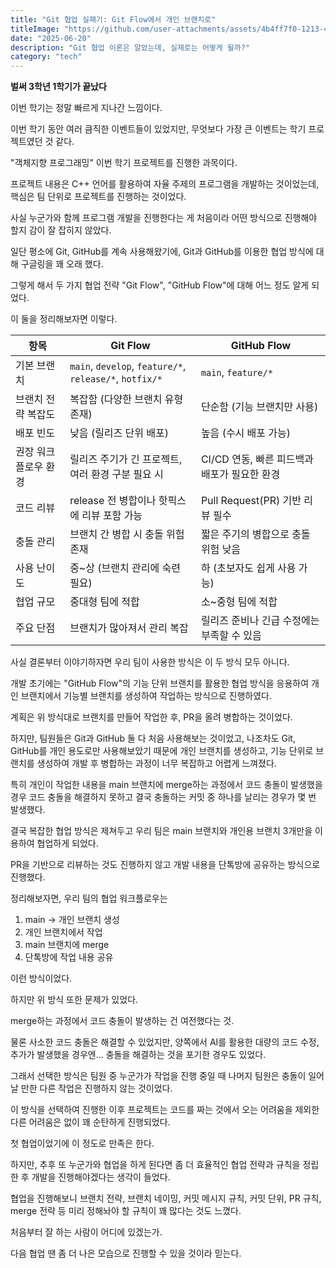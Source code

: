```yaml
---
title: "Git 협업 실패기: Git Flow에서 개인 브랜치로"
titleImage: "https://github.com/user-attachments/assets/4b4ff7f0-1213-4eaf-9640-10e30d383a29"
date: "2025-06-20"
description: "Git 협업 이론은 알았는데, 실제로는 어떻게 될까?"
category: "tech"
---
```


**벌써 3학년 1학기가 끝났다**

이번 학기는 정말 빠르게 지나간 느낌이다.

이번 학기 동안 여러 큼직한 이벤트들이 있었지만, 무엇보다 가장 큰 이벤트는 학기 프로젝트였던 것 같다.

"객체지향 프로그래밍" 이번 학기 프로젝트를 진행한 과목이다.

프로젝트 내용은 C++ 언어를 활용하여 자율 주제의 프로그램을 개발하는 것이었는데, 핵심은 팀 단위로 프로젝트를 진행하는 것이었다.

사실 누군가와 함께 프로그램 개발을 진행한다는 게 처음이라 어떤 방식으로 진행해야 할지 감이 잘 잡히지 않았다.

일단 평소에 Git, GitHub를 계속 사용해왔기에,
Git과 GitHub를 이용한 협업 방식에 대해 구글링을 꽤 오래 했다.

그렇게 해서 두 가지 협업 전략 "Git Flow", "GitHub Flow"에 대해 어느 정도 알게 되었다.

이 둘을 정리해보자면 이렇다.

| 항목                 | Git Flow                                                | GitHub Flow                                  |
| -------------------- | ------------------------------------------------------- | -------------------------------------------- |
| 기본 브랜치          | `main`, `develop`, `feature/*`, `release/*`, `hotfix/*` | `main`, `feature/*`                          |
| 브랜치 전략 복잡도   | 복잡함 (다양한 브랜치 유형 존재)                        | 단순함 (기능 브랜치만 사용)                  |
| 배포 빈도            | 낮음 (릴리즈 단위 배포)                                 | 높음 (수시 배포 가능)                        |
| 권장 워크플로우 환경 | 릴리즈 주기가 긴 프로젝트, 여러 환경 구분 필요 시       | CI/CD 연동, 빠른 피드백과 배포가 필요한 환경 |
| 코드 리뷰            | release 전 병합이나 핫픽스에 리뷰 포함 가능             | Pull Request(PR) 기반 리뷰 필수              |
| 충돌 관리            | 브랜치 간 병합 시 충돌 위험 존재                        | 짧은 주기의 병합으로 충돌 위험 낮음          |
| 사용 난이도          | 중~상 (브랜치 관리에 숙련 필요)                         | 하 (초보자도 쉽게 사용 가능)                 |
| 협업 규모            | 중대형 팀에 적합                                        | 소~중형 팀에 적합                            |
| 주요 단점            | 브랜치가 많아져서 관리 복잡                             | 릴리즈 준비나 긴급 수정에는 부족할 수 있음   |

사실 결론부터 이야기하자면 우리 팀이 사용한 방식은 이 두 방식 모두 아니다.

개발 초기에는 "GitHub Flow"의 기능 단위 브랜치를 활용한 협업 방식을 응용하여 개인 브랜치에서 기능별 브랜치를 생성하여 작업하는 방식으로 진행하였다.

계획은 위 방식대로 브랜치를 만들어 작업한 후, PR을 올려 병합하는 것이었다.

하지만, 팀원들은 Git과 GitHub 둘 다 처음 사용해보는 것이었고, 나조차도 Git, GitHub를 개인 용도로만 사용해보았기 때문에 개인 브랜치를 생성하고, 기능 단위로 브랜치를 생성하여 개발 후 병합하는 과정이 너무 복잡하고 어렵게 느껴졌다.

특히 개인이 작업한 내용을 main 브랜치에 merge하는 과정에서 코드 충돌이 발생했을 경우 코드 충돌을 해결하지 못하고 결국 충돌하는 커밋 중 하나를 날리는 경우가 몇 번 발생했다.

결국 복잡한 협업 방식은 제쳐두고 우리 팀은 main 브랜치와 개인용 브랜치 3개만을 이용하여 협업하게 되었다.

PR을 기반으로 리뷰하는 것도 진행하지 않고 개발 내용을 단톡방에 공유하는 방식으로 진행했다.

정리해보자면, 우리 팀의 협업 워크플로우는

1. main -> 개인 브랜치 생성
2. 개인 브랜치에서 작업
3. main 브랜치에 merge
4. 단톡방에 작업 내용 공유

이런 방식이었다.

하지만 위 방식 또한 문제가 있었다.

merge하는 과정에서 코드 충돌이 발생하는 건 여전했다는 것.

물론 사소한 코드 충돌은 해결할 수 있었지만, 양쪽에서 AI를 활용한 대량의 코드 수정, 추가가 발생했을 경우엔... 충돌을 해결하는 것을 포기한 경우도 있었다.

그래서 선택한 방식은 팀원 중 누군가가 작업을 진행 중일 때 나머지 팀원은 충돌이 일어날 만한 다른 작업은 진행하지 않는 것이었다.

이 방식을 선택하여 진행한 이후 프로젝트는 코드를 짜는 것에서 오는 어려움을 제외한 다른 어려움은 없이 꽤 순탄하게 진행되었다.

첫 협업이었기에 이 정도로 만족은 한다.

하지만, 추후 또 누군가와 협업을 하게 된다면 좀 더 효율적인 협업 전략과 규칙을 정립한 후 개발을 진행해야겠다는 생각이 들었다.

협업을 진행해보니 브랜치 전략, 브랜치 네이밍, 커밋 메시지 규칙, 커밋 단위, PR 규칙, merge 전략 등 미리 정해놔야 할 규칙이 꽤 많다는 것도 느꼈다.

처음부터 잘 하는 사람이 어디에 있겠는가.

다음 협업 땐 좀 더 나은 모습으로 진행할 수 있을 것이라 믿는다.
